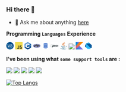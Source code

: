 ### Hi there 👋

- 💬 Ask me about anything [here](https://github.com/canducode/canducode/issues)

**Programming `Languages` Experience**

<code><img height="20" src="https://raw.githubusercontent.com/github/explore/80688e429a7d4ef2fca1e82350fe8e3517d3494d/topics/visual-basic/visual-basic.png"></code>
<code><img height="20" src="https://raw.githubusercontent.com/github/explore/80688e429a7d4ef2fca1e82350fe8e3517d3494d/topics/javascript/javascript.png"></code>
<code><img height="20" src="https://raw.githubusercontent.com/github/explore/80688e429a7d4ef2fca1e82350fe8e3517d3494d/topics/cpp/cpp.png"></code>
<code><img height="20" src="https://raw.githubusercontent.com/github/explore/5c058a388828bb5fde0bcafd4bc867b5bb3f26f3/topics/php/php.png"></code>
<code><img height="20" src="https://raw.githubusercontent.com/github/explore/80688e429a7d4ef2fca1e82350fe8e3517d3494d/topics/sql/sql.png"></code>
<code><img height="20" src="https://raw.githubusercontent.com/github/explore/80688e429a7d4ef2fca1e82350fe8e3517d3494d/topics/bash/bash.png"></code>
<code><img height="20" src="https://raw.githubusercontent.com/github/explore/80688e429a7d4ef2fca1e82350fe8e3517d3494d/topics/java/java.png"></code>
<code><img height="20" src="https://c.mql4.com/i/mql4_logos.png"></code>
<code><img height="20" src="https://raw.githubusercontent.com/github/explore/80688e429a7d4ef2fca1e82350fe8e3517d3494d/topics/kotlin/kotlin.png"></code>
<code><img height="20" src="https://raw.githubusercontent.com/github/explore/80688e429a7d4ef2fca1e82350fe8e3517d3494d/topics/dart/dart.png"></code>

**I've been using what `some support tools` are :**

<code><img height="20" src="https://upload.wikimedia.org/wikipedia/commons/thumb/9/92/Android_Studio_Trademark.svg/256px-Android_Studio_Trademark.svg.png"></code>
<code><img height="20" src="https://upload.wikimedia.org/wikipedia/commons/thumb/9/9a/Visual_Studio_Code_1.35_icon.svg/64px-Visual_Studio_Code_1.35_icon.svg.png"></code>
<code><img height="20" src="https://upload.wikimedia.org/wikipedia/commons/thumb/3/33/Figma-logo.svg/64px-Figma-logo.svg.png"></code>
[<code><img height="20" src="https://lh3.googleusercontent.com/-arbj6BdJBqg/XSyXBCI-XZI/AAAAAAADCVY/TKZUj5MehKEnQoge1Ms_cqAKMMxenHaAACMYCGAYYCw/s400/drawlogo128.png"></code>](https://github.com/canducode/canducode/issues)
[<code><img height="20" src="https://lh3.googleusercontent.com/t9RZENc11VWioLAGpGh2NYHop8MmVwKRVVi_9CX6dDO_WG9oQBp7jRUmlT0dtHeIWAd6XKDPUj5YU7G7d6bCKSdbSI8=w128-h128-e365-rj-sc0x00ffffff"></code>](https://github.com/canducode/canducode/issues)





[![Top Langs](https://github-readme-stats.vercel.app/api/top-langs/?username=canducode&layout=compact)](https://github.com/canducode)
